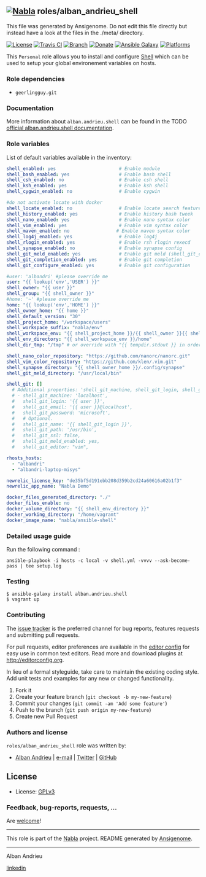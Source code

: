 <!-- markdown-link-check-disable-next-line -->
## [![Nabla](https://bababou.albandrieu.com/nabla/index/assets/nabla/nabla-4.png)](https://github.com/AlbanAndrieu) roles/alban_andrieu_shell

This file was generated by Ansigenome. Do not edit this file directly but instead have a look at the files in the ./meta/ directory.

[![License](http://img.shields.io/:license-apache-blue.svg?style=flat-square)](http://www.apache.org/licenses/LICENSE-2.0.html)
[![Travis CI](https://img.shields.io/travis/AlbanAndrieu/ansible-shell.svg?style=flat)](https://travis-ci.org/AlbanAndrieu/ansible-shell)
[![Branch](http://img.shields.io/github/tag/AlbanAndrieu/ansible-shell.svg?style=flat-square)](https://github.com/AlbanAndrieu/ansible-shell/tree/master)
[![Donate](https://img.shields.io/gratipay/AlbanAndrieu.svg?style=flat)](https://www.gratipay.com/~AlbanAndrieu)
[![Ansible Galaxy](https://img.shields.io/badge/galaxy-alban.andrieu.shell-660198.svg?style=flat)](https://galaxy.ansible.com/alban.andrieu/shell)
[![Platforms](http://img.shields.io/badge/platforms-debian%20/%20ubuntu-lightgrey.svg?style=flat)](#)


This ``Personal`` role allows you to install and configure [Shell](http://fr.wikipedia.org/wiki/Shell_Unix)
which can be used to setup your global environement variables on hosts.


### Role dependencies

- `geerlingguy.git`

### Documentation

More information about `alban.andrieu.shell` can be found in the
TODO [official alban.andrieu.shell documentation](https://docs.debops.org/en/latest/ansible/roles/ansible-shell/docs/).


### Role variables

List of default variables available in the inventory:

```YAML
shell_enabled: yes                       # Enable module
shell_bash_enabled: yes                  # Enable bash shell
shell_csh_enabled: no                    # Enable csh shell
shell_ksh_enabled: yes                   # Enable ksh shell
shell_cygwin_enabled: no                 # Enable cygwin

#do not activate locate with docker
shell_locate_enabled: no                 # Enable locate search feature
shell_history_enabled: yes               # Enable history bash tweek
shell_nano_enabled: yes                  # Enable nano syntax color
shell_vim_enabled: yes                   # Enable vim syntax color
shell_maven_enabled: no                 # Enable maven syntax color
shell_log4j_enabled: yes                 # Enable log4j
shell_rlogin_enabled: yes                # Enable rsh rlogin rexecd
shell_synapse_enabled: no                # Enable synapse config
shell_git_meld_enabled: yes              # Enable git meld (shell_git_configure_enabled must be enabled too)
shell_git_completion_enabled: yes        # Enable git completion
shell_git_configure_enabled: yes         # Enable git configuration

#user: 'albandri' #please override me
user: "{{ lookup('env','USER') }}"
shell_owner: "{{ user }}"
shell_group: "{{ shell_owner }}"
#home: '~' #please override me
home: "{{ lookup('env','HOME') }}"
shell_owner_home: "{{ home }}"
shell_default_version: "30"
shell_project_home: "/workspace/users"
shell_workspace_suffix: "nabla/env"
shell_workspace_env: "{{ shell_project_home }}/{{ shell_owner }}{{ shell_default_version }}/{{ shell_workspace_suffix }}"
shell_env_directory: "{{ shell_workspace_env }}/home"
shell_dir_tmp: "/tmp" # or override with "{{ tempdir.stdout }} in order to have be sure to download the file"

shell_nano_color_repository: "https://github.com/nanorc/nanorc.git"
shell_vim_color_repository: "https://github.com/klen/.vim.git"
shell_synapse_directory: "{{ shell_owner_home }}/.config/synapse"
shell_git_meld_directory: "/usr/local/bin"

shell_git: []
  # Additional properties: 'shell_git_machine, shell_git_login, shell_git_email, shell_git_password, shell_git_name, shell_git_path, shell_git_ssl, shell_git_meld_enabled, shell_git_editor'
  # - shell_git_machine: 'localhost',
  #   shell_git_login: '{{ user }}',
  #   shell_git_email: '{{ user }}@localhost',
  #   shell_git_password: 'microsoft',
  #   # Optional.
  #   shell_git_name: '{{ shell_git_login }}',
  #   shell_git_path: '/usr/bin',
  #   shell_git_ssl: false,
  #   shell_git_meld_enabled: yes,
  #   shell_git_editor: "vim",

rhosts_hosts:
  - "albandri"
  - "albandri-laptop-misys"

newrelic_license_key: "de35bf5d191ebb208d359b2cd24a60616a02b1f3"
newrelic_app_name: "Nabla Demo"

docker_files_generated_directory: "./"
docker_files_enable: no
docker_volume_directory: "{{ shell_env_directory }}"
docker_working_directory: "/home/vagrant"
docker_image_name: "nabla/ansible-shell"
```


### Detailed usage guide

Run the following command :

`ansible-playbook -i hosts -c local -v shell.yml -vvvv --ask-become-pass | tee setup.log`

### Testing
```shell
$ ansible-galaxy install alban.andrieu.shell
$ vagrant up
```

### Contributing

The [issue tracker](https://github.com/AlbanAndrieu/ansible-shell/issues) is the preferred channel for bug reports, features requests and submitting pull requests.

For pull requests, editor preferences are available in the [editor config](.editorconfig) for easy use in common text editors. Read more and download plugins at <http://editorconfig.org>.

In lieu of a formal styleguide, take care to maintain the existing coding style. Add unit tests and examples for any new or changed functionality.

1. Fork it
2. Create your feature branch (`git checkout -b my-new-feature`)
3. Commit your changes (`git commit -am 'Add some feature'`)
4. Push to the branch (`git push origin my-new-feature`)
5. Create new Pull Request

### Authors and license

`roles/alban_andrieu_shell` role was written by:

- [Alban Andrieu](fr.linkedin.com/in/nabla/) | [e-mail](mailto:alban.andrieu@free.fr) | [Twitter](https://twitter.com/AlbanAndrieu) | [GitHub](https://github.com/AlbanAndrieu)

License
-------

- License: [GPLv3](https://tldrlegal.com/license/gnu-general-public-license-v3-%28gpl-3%29)

### Feedback, bug-reports, requests, ...

Are [welcome](https://github.com/AlbanAndrieu/ansible-shell/issues)!

***

This role is part of the [Nabla](https://github.com/AlbanAndrieu) project.
README generated by [Ansigenome](https://github.com/nickjj/ansigenome/).

***

Alban Andrieu

[linkedin](fr.linkedin.com/in/nabla/)
